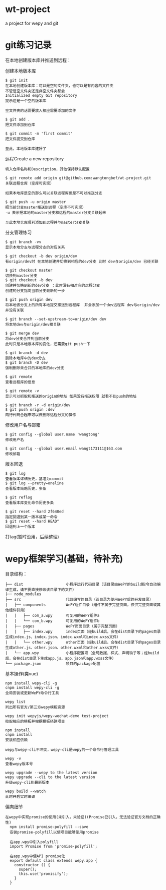 # wt-project
a project for wepy and git

# git练习记录
  在本地创建版本库并推送到远程：

  创建本地版本库

    $ git init
    在本地创建版本库：可以是空的文件夹，也可以是有内容的文件夹
    不管是空文件夹还是非空文件夹都会
    Initialized empty Git repository
    提示这是一个空的版本库

    空文件夹的话需要放入相应需要添加的文件

    $ git add .
    把文件添加到仓库

    $ git commit -m 'first commit'
    把文件提交到仓库

    至此，本地版本库建好了



  远程Create a new repository

    填入仓库名称和Description，其他保持默认配置

    $ git remote add origin git@github.com:wangtongbef/wt-project.git
    关联远程仓库（空库可实现）

    如果本地库是空的那么可以关联远程库但是不可以推送分支

    $ git push -u origin master
    把当前分支master推送到远程（空库不可实现）
    -u 表示把本地的master分支和远程的master分支关联起来

    至此本地仓库顺利添加到远程并与master分支关联

  分支管理练习

    $ git branch -vv
    显示本地分支与远程分支的对应关系

    $ git checkout -b dev origin/dev
    有origin/dev时 在本地创建并切换到相应的dev分支 此时 dev与origin/dev 已经关联

    $ git checkout master
    切换到master分支
    $ git checkout -b dev
    创建并切换到新的dev分支 ：此时没有相对应的远程分支
    创建的分支指向当前分支最新的一步

    $ git push origin dev
    将本地该分支上的所有本地提交推送到远程库  并会添加一个dev远程库 dev与origin/dev 并没有关联

    $ git branch --set-upstream-to=origin/dev dev
    将本地dev与origin/dev相关联

    $ git merge dev
    将dev分支合并到当前分支
    此时只是本地版本库的变化，还需要git push一下

    $ git branch -d dev
    删除本地库中的dev分支
    $ git branch -D dev
    强制删除未合并的本地库的dev分支

    $ git remote
    查看远程库的信息

    $ git remote -v
    显示可以抓取和推送的origin的地址 如果没有推送权限 就看不到push的地址

    $ git branch -r -d origin/dev
    $ git push origin :dev
    两行代码合起来可以做删除远程分支的操作

  修改用户名与邮箱

    $ git config --global user.name 'wangtong'
    修改用户名

    $ git config --global user.email wangt173111@163.com
    修改邮箱

  版本回退

    $ git log
    查看版本详细历史，基准为commit
    $ git log --pretty=oneline
    查看版本简略历史，多条

    $ git reflog
    查看版本库变化命令历史多条

    $ git reset --hard 2f640ed
    指定回退到某一版本或某一命令
    $ git reset --hard HEAD^
    回退到上一个版本

  打tag(暂时没用，后续整理)

# wepy框架学习(基础，待补充)


  目录结构：

    ├── dist                   小程序运行代码目录（该目录由WePY的build指令自动编译生成，请不要直接修改该目录下的文件）
    ├── node_modules
    ├── src                    代码编写的目录（该目录为使用WePY后的开发目录）
    |   ├── components         WePY组件目录（组件不属于完整页面，仅供完整页面或其他组件引用）
    |   |   ├── com_a.wpy      可复用的WePY组件a
    |   |   └── com_b.wpy      可复用的WePY组件b
    |   ├── pages              WePY页面目录（属于完整页面）
    |   |   ├── index.wpy      index页面（经build后，会在dist目录下的pages目录生成index.js、index.json、index.wxml和index.wxss文件）
    |   |   └── other.wpy      other页面（经build后，会在dist目录下的pages目录生成other.js、other.json、other.wxml和other.wxss文件）
    |   └── app.wpy            小程序配置项（全局数据、样式、声明钩子等；经build后，会在dist目录下生成app.js、app.json和app.wxss文件）
    └── package.json           项目的package配置

  基本操作(类vue)

    npm install wepy-cli -g
    cnpm install wepy-cli -g
    全局安装或更新WePY命令行工具

    wepy list
    列出所有官方/第三方wepy模板资源

    wepy init wepyjs/wepy-wechat-demo test-project
    拉取相应的模板并根据模板搭建项目

    npm install
    cnpm install
    安装相应依赖

    wepy与wepy-cli不冲突，wepy-cli是wepy的一个命令行管理工具

    wepy -v
    查看wepy版本号

    wepy upgrade --wepy to the latest version
    wepy upgrade --cli to the latest version
    升级wepy-cli到最新版本

    wepy build --watch
    此时开启实时编译

  偏向细节

    在wepy中实现promise的使用(未引入，未验证)(Promise已引入，无法验证官方文档的正确性)
      npm install promise-polyfill --save
      安装promise-polyfill以使项目能够使用promise

      在app.wpy中引入polyfill
      import Promise from 'promise-polyfill';

      在app.wpy中使API promise化
      export default class extends wepy.app {
        constructor () {
          super();
          this.use('promisify');
        }
      }
